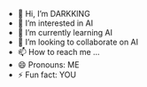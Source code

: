 - 👋 Hi, I’m DARKKING 
- 👀 I’m interested in AI
- 🌱 I’m currently learning AI
- 💞️ I’m looking to collaborate on AI
- 📫 How to reach me ...
- 😄 Pronouns: ME
- ⚡ Fun fact: YOU

<!---
Dnotme03/Dnotme03 is a ✨ special ✨ repository because its `README.md` (this file) appears on your GitHub profile.
You can click the Preview link to take a look at your changes.
--->
